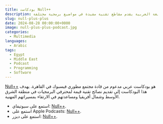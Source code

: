 ```yaml
---
title: بودكاست Null++
description: بودكاست أسبوعي باللغة العربية يقدم مقاطع تقنية مفيدة في مواضيع برمجية مختلفة
slug: null-plus-plus
date: 2024-08-28 00:00:00+0000
image: null-plus-plus-podcast.jpg
categories:
  - Multimedia
languages:
  - Arabic
tags:
  - Egypt
  - Middle East
  - Podcast
  - Programming
  - Software
---
```


[Null++](https://nullplus.plus/) هو بودكاست عربي مدعوم من قادة مجتمع مطوري فيسبوك في القاهرة. يهدف هذا البودكاست إلى تقديم نصائح تقنية قيمة لمحترفي البرمجيات في منطقة الشرق الأوسط وشمال أفريقيا ومساعدتهم في الارتقاء بمسيراتهم المهنية.

- استمع على سبوتيفاي: [Null++](https://open.spotify.com/show/45lrjsSMF2JqW0F4TxyoDh).
- استمع على Apple Podcasts: [Null++](https://podcasts.apple.com/eg/podcast/null-%D8%A8%D8%A7%D9%84%D8%B9%D8%B1%D8%A8%D9%8A/id1493463874).
- استمع على ديزر: [Null++](https://www.deezer.com/us/show/770252).

